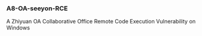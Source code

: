 ### A8-OA-seeyon-RCE
A Zhiyuan OA Collaborative Office Remote Code Execution Vulnerability on Windows
